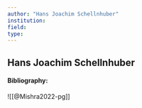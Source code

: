 ```yaml
---
author: "Hans Joachim Schellnhuber"
institution:
field:
type:
---
```


## Hans Joachim Schellnhuber
#### Bibliography:

![[@Mishra2022-pg]]